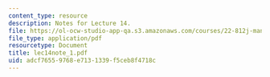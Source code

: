 ```yaml
---
content_type: resource
description: Notes for Lecture 14.
file: https://ol-ocw-studio-app-qa.s3.amazonaws.com/courses/22-812j-managing-nuclear-technology-spring-2004/adcf76559768e7131339f5ceb8f4718c_lec14note_1.pdf
file_type: application/pdf
resourcetype: Document
title: lec14note_1.pdf
uid: adcf7655-9768-e713-1339-f5ceb8f4718c
---
```

